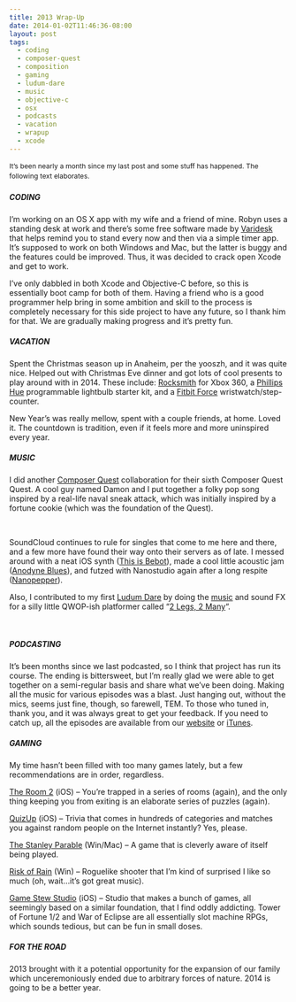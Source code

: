 ```yaml
---
title: 2013 Wrap-Up
date: 2014-01-02T11:46:36-08:00
layout: post
tags:
  - coding
  - composer-quest
  - composition
  - gaming
  - ludum-dare
  - music
  - objective-c
  - osx
  - podcasts
  - vacation
  - wrapup
  - xcode
---
```

<span style="font-size: 0.875em; line-height: 1.5;">It&#8217;s been nearly a month since my last post and some stuff has happened. The following text elaborates.</span>

<!--more-->

##### CODING

I&#8217;m working on an OS X app with my wife and a friend of mine. Robyn uses a standing desk at work and there&#8217;s some free software made by [Varidesk](http://www.varidesk.com/desktop-app) that helps remind you to stand every now and then via a simple timer app. It&#8217;s supposed to work on both Windows and Mac, but the latter is buggy and the features could be improved. Thus, it was decided to crack open Xcode and get to work.

I&#8217;ve only dabbled in both Xcode and Objective-C before, so this is essentially boot camp for both of them. Having a friend who is a good programmer help bring in some ambition and skill to the process is completely necessary for this side project to have any future, so I thank him for that. We are gradually making progress and it&#8217;s pretty fun.

##### VACATION

Spent the Christmas season up in Anaheim, per the yooszh, and it was quite nice. Helped out with Christmas Eve dinner and got lots of cool presents to play around with in 2014. These include: [Rocksmith](rocksmith.ubi.com/rocksmith/en-us/home/index.aspx) for Xbox 360, a [Phillips Hue](http://www.meethue.com/) programmable lightbulb starter kit, and a [Fitbit Force](http://www.fitbit.com/force) wristwatch/step-counter.

New Year&#8217;s was really mellow, spent with a couple friends, at home. Loved it. The countdown is tradition, even if it feels more and more uninspired every year.

##### MUSIC

I did another [Composer Quest](http://composerquest.com) collaboration for their sixth Composer Quest Quest. A cool guy named Damon and I put together a folky pop song inspired by a real-life naval sneak attack, which was initially inspired by a fortune cookie (which was the foundation of the Quest).

&nbsp;

SoundCloud continues to rule for singles that come to me here and there, and a few more have found their way onto their servers as of late. I messed around with a neat iOS synth ([This is Bebot](https://soundcloud.com/nebyoolae/this-is-bebot)), made a cool little acoustic jam ([Anodyne Blues](https://soundcloud.com/nebyoolae/anodyne-blues)), and futzed with Nanostudio again after a long respite ([Nanopepper](https://soundcloud.com/nebyoolae/nanopepper)).

Also, I contributed to my first [Ludum Dare](http://ludumdare.com/compo) by doing the [music](https://soundcloud.com/nebyoolae/alabastercesium) and sound FX for a silly little QWOP-ish platformer called &#8220;[2 Legs, 2 Many](http://www.ludumdare.com/compo/ludum-dare-28/?action=preview&uid=29417)&#8220;.

&nbsp;

##### PODCASTING

It&#8217;s been months since we last podcasted, so I think that project has run its course. The ending is bittersweet, but I&#8217;m really glad we were able to get together on a semi-regular basis and share what we&#8217;ve been doing. Making all the music for various episodes was a blast. Just hanging out, without the mics, seems just fine, though, so farewell, TEM. To those who tuned in, thank you, and it was always great to get your feedback. If you need to catch up, all the episodes are available from our [website](http://theescortmission.com) or [iTunes](http://itunes.apple.com/us/podcast/the-escort-mission-podcast/id520766480).

##### GAMING

My time hasn&#8217;t been filled with too many games lately, but a few recommendations are in order, regardless.

[The Room 2](http://fireproofgames.com/the-room-two) (iOS) &#8211; You&#8217;re trapped in a series of rooms (again), and the only thing keeping you from exiting is an elaborate series of puzzles (again).

[QuizUp](https://www.quizup.com/) (iOS) &#8211; Trivia that comes in hundreds of categories and matches you against random people on the Internet instantly? Yes, please.

[The Stanley Parable](http://www.stanleyparable.com/) (Win/Mac) &#8211; A game that is cleverly aware of itself being played.

[Risk of Rain](http://riskofraingame.com/) (Win) &#8211; Roguelike shooter that I&#8217;m kind of surprised I like so much (oh, wait&#8230;it&#8217;s got great music).

[Game Stew Studio](http://gamestewstudio.blogspot.com/) (iOS) &#8211; Studio that makes a bunch of games, all seemingly based on a similar foundation, that I find oddly addicting. Tower of Fortune 1/2 and War of Eclipse are all essentially slot machine RPGs, which sounds tedious, but can be fun in small doses.

##### FOR THE ROAD

2013 brought with it a potential opportunity for the expansion of our family which unceremoniously ended due to arbitrary forces of nature. 2014 is going to be a better year.
